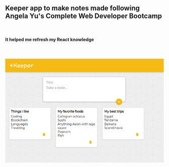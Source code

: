 ## Keeper app to make notes made following Angela Yu's Complete Web Developer Bootcamp
&nbsp;
#### It helped me refresh my React knowledge 
<br />
<br />
<img width="700px" src="./keeperapp.png">